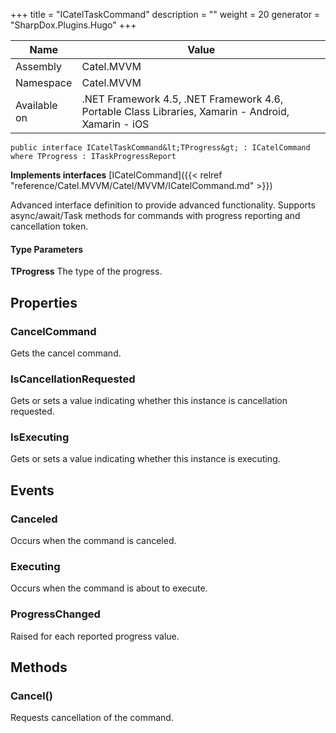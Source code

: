 

+++
title = "ICatelTaskCommand" 
description = ""
weight = 20
generator = "SharpDox.Plugins.Hugo"
+++

Name|Value
---|---
Assembly|Catel.MVVM
Namespace|Catel.MVVM
Available on|.NET Framework 4.5, .NET Framework 4.6, Portable Class Libraries, Xamarin - Android, Xamarin - iOS

```
public interface ICatelTaskCommand&lt;TProgress&gt; : ICatelCommand where TProgress : ITaskProgressReport 
```

**Implements interfaces**
[ICatelCommand]({{&lt; relref "reference/Catel.MVVM/Catel/MVVM/ICatelCommand.md" &gt;}})

Advanced interface definition to provide advanced functionality. Supports async/await/Task methods for commands with progress reporting and cancellation token.

#### Type Parameters

**TProgress**
The type of the progress.

## Properties

### CancelCommand

Gets the cancel command.

### IsCancellationRequested

Gets or sets a value indicating whether this instance is cancellation requested.

### IsExecuting

Gets or sets a value indicating whether this instance is executing.

## Events

### Canceled

Occurs when the command is canceled.

### Executing

Occurs when the command is about to execute.

### ProgressChanged

Raised for each reported progress value.

## Methods

### Cancel()

Requests cancellation of the command.

